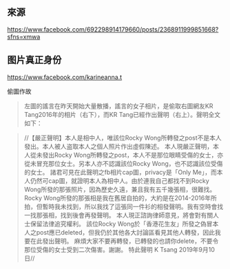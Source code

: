 
## 來源
https://www.facebook.com/692298914179660/posts/2368911999851668?sfns=xmwa

## 图片真正身份
https://www.facebook.com/karineanna.t

偷圖作故

> 左圖的謠言在昨天開始大量散播，謠言的女子相片，是偷取右圖網友KR Tang2016年的相片（右下），而KR Tang已經作出聲明（右上）。聲明全文如下：

> //【嚴正聲明】本人是相中人，唯該位Rocky Wong所轉發之post不是本人發出。本人被人盗取本人之個人照片作出虛假陳述。
> 本人現嚴正聲明，本人從未發出Rocky Wong所轉發之post，本人不是那位眼睛受傷的女士，亦從未冒充那位女士。另本人亦不認識該位Rocky Wong，也不認識該位受傷的女士。
> 諸君可見在此聲明之fb相片cap圖，privacy是「Only Me」，而本人仍然可cap圖，就證明本人為相中人。由於連我自己都找不到Rocky Wong所發的那張照片，因為歷史久遠，兼且我有五千幾張相，很難找。Rocky Wong所發的那張相是我在舊居自拍的，大約是在2014-2016年所拍，但暫時我未找到，所以我找了這張同一件衫的相發聲明。我有空時會找一找那張相，找到後會再發聲明。
> 本人現正諮詢律師意見，將會對有關人士保留法律追究權利。
> 該位Rocky Wong於「香港花生友」所發之偽冒本人之post應已deleted，但我仍於其他各大討論區看見其他人轉發，因此我要在此發出聲明。
> 麻煩大家不要再轉發，已轉發的也請你delete，不要令那位受傷的女士受到二次傷害。謝謝。
> 特此聲明
> K Tsang
> 2019年9月10日//





